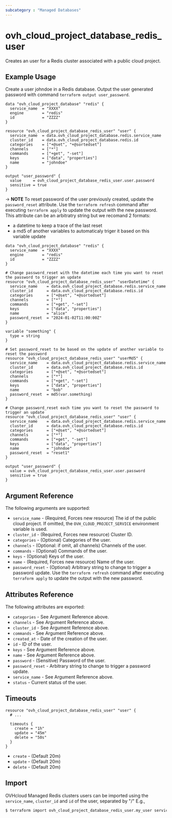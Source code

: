 ```yaml
---
subcategory : "Managed Databases"
---
```


# ovh_cloud_project_database_redis_user

Creates an user for a Redis cluster associated with a public cloud project.

## Example Usage

Create a user johndoe in a Redis database.
Output the user generated password with command `terraform output user_password`.
```hcl
data "ovh_cloud_project_database" "redis" {
  service_name  = "XXXX"
  engine        = "redis"
  id            = "ZZZZ"
}

resource "ovh_cloud_project_database_redis_user" "user" {
  service_name  = data.ovh_cloud_project_database.redis.service_name
  cluster_id    = data.ovh_cloud_project_database.redis.id
  categories    = ["+@set", "+@sortedset"]
  channels      = ["*"]
  commands      = ["+get", "-set"]
  keys          = ["data", "properties"]
  name          = "johndoe"
}

output "user_password" {
  value     = ovh_cloud_project_database_redis_user.user.password
  sensitive = true
}
```

-> __NOTE__ To reset password of the user previously created, update the `password_reset` attribute.
Use the `terraform refresh` command after executing `terraform apply` to update the output with the new password.
This attribute can be an arbitratry string but we recomand 2 formats:
- a datetime to keep a trace of the last reset
- a md5 of another variables to automaticaly triger it based on this variable update
```hcl
data "ovh_cloud_project_database" "redis" {
  service_name  = "XXXX"
  engine        = "redis"
  id            = "ZZZZ"
}

# Change password_reset with the datetime each time you want to reset the password to trigger an update
resource "ovh_cloud_project_database_redis_user" "userDatetime" {
  service_name    = data.ovh_cloud_project_database.redis.service_name
  cluster_id      = data.ovh_cloud_project_database.redis.id
  categories      = ["+@set", "+@sortedset"]
  channels        = ["*"]
  commands        = ["+get", "-set"]
  keys            = ["data", "properties"]
  name            = "alice"
  password_reset  = "2024-01-02T11:00:00Z"
}

variable "something" {
  type = string
}

# Set password_reset to be based on the update of another variable to reset the password
resource "ovh_cloud_project_database_redis_user" "userMd5" {
  service_name    = data.ovh_cloud_project_database.redis.service_name
  cluster_id      = data.ovh_cloud_project_database.redis.id
  categories      = ["+@set", "+@sortedset"]
  channels        = ["*"]
  commands        = ["+get", "-set"]
  keys            = ["data", "properties"]
  name            = "bob"
  password_reset  = md5(var.something)
}

# Change password_reset each time you want to reset the password to trigger an update
resource "ovh_cloud_project_database_redis_user" "user" {
  service_name    = data.ovh_cloud_project_database.redis.service_name
  cluster_id      = data.ovh_cloud_project_database.redis.id
  categories      = ["+@set", "+@sortedset"]
  channels        = ["*"]
  commands        = ["+get", "-set"]
  keys            = ["data", "properties"]
  name            = "johndoe"
  password_reset  = "reset1"
}

output "user_password" {
  value = ovh_cloud_project_database_redis_user.user.password
  sensitive = true
}
```

## Argument Reference

The following arguments are supported:

* `service_name` - (Required, Forces new resource) The id of the public cloud project. If omitted,
  the `OVH_CLOUD_PROJECT_SERVICE` environment variable is used.
* `cluster_id` - (Required, Forces new resource) Cluster ID.
* `categories` - (Optional) Categories of the user.
* `channels` - (Optional: if omit, all channels) Channels of the user.
* `commands` - (Optional) Commands of the user.
* `keys` - (Optional) Keys of the user.
* `name` - (Required, Forces new resource) Name of the user.
* `password_reset` - (Optional) Arbitrary string to change to trigger a password update. Use the `terraform refresh` command after executing `terraform apply` to update the output with the new password.

## Attributes Reference

The following attributes are exported:

* `categories` - See Argument Reference above.
* `channels` - See Argument Reference above.
* `cluster_id` - See Argument Reference above.
* `commands` - See Argument Reference above.
* `created_at` - Date of the creation of the user.
* `id` - ID of the user.
* `keys` - See Argument Reference above.
* `name` - See Argument Reference above.
* `password` - (Sensitive) Password of the user.
* `password_reset` - Arbitrary string to change to trigger a password update.
* `service_name` - See Argument Reference above.
* `status` - Current status of the user.

## Timeouts

```hcl
resource "ovh_cloud_project_database_redis_user" "user" {
  # ...

  timeouts {
    create = "1h"
    update = "45m"
    delete = "50s"
  }
}
```
* `create` - (Default 20m)
* `update` - (Default 20m)
* `delete` - (Default 20m)

## Import

OVHcloud Managed Redis clusters users can be imported using the `service_name`, `cluster_id` and `id` of the user, separated by "/" E.g.,

```bash
$ terraform import ovh_cloud_project_database_redis_user.my_user service_name/cluster_id/id
```
